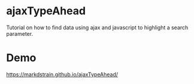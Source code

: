 # ajaxTypeAhead
Tutorial on how to find data using ajax and javascript to highlight a search parameter.
# Demo
https://markdstrain.github.io/ajaxTypeAhead/
